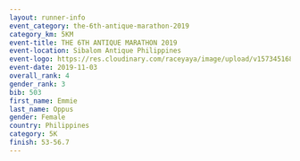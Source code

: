 ```yaml
---
layout: runner-info 
event_category: the-6th-antique-marathon-2019 
category_km: 5KM 
event-title: THE 6TH ANTIQUE MARATHON 2019 
event-location: Sibalom Antique Philippines 
event-logo: https://res.cloudinary.com/raceyaya/image/upload/v1573451689/logo/antique-marathon-2019_xvgf0s.jpg 
event-date: 2019-11-03 
overall_rank: 4
gender_rank: 3
bib: 503
first_name: Emmie
last_name: Oppus
gender: Female
country: Philippines
category: 5K
finish: 53-56.7
---
```

